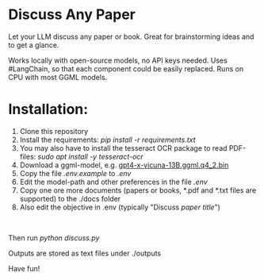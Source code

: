 # Discuss Any Paper

Let your LLM discuss any paper or book. Great for brainstorming ideas and to get a glance.

Works locally with open-source models, no API keys needed. Uses #LangChain, so that each component could be easily replaced. Runs on CPU with most GGML models.
</br>

# Installation:

1. Clone this repository
2. Install the requirements: *pip install -r requirements.txt*
3. You may also have to install the tesseract OCR package to read PDF-files: *sudo apt install -y tesseract-ocr*
4. Download a ggml-model, e.g. [gpt4-x-vicuna-13B.ggml.q4_2.bin](https://huggingface.co/TheBloke/gpt4-x-vicuna-13B-GGML)
5. Copy the file *.env.example* to *.env*
6. Edit the model-path and other preferences in the file *.env*
7. Copy one ore more documents (papers or books, *.pdf and *.txt files are supported) to the ./docs folder
8. Also edit the objective in .env (typically "Discuss *paper title*")
</br>

Then run *python discuss.py*

Outputs are stored as text files under ./outputs

Have fun!
</br>
